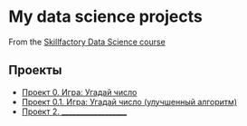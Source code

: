 # My data science projects
From the [Skillfactory Data Science course](https://skillfactory.ru/data-scientist)

## Проекты
* [Проект 0. Игра: Угадай число](https://github.com/zilbernstein/sf_data_science/tree/main/project_0)
* [Проект 0.1. Игра: Угадай число (улучшенный алгоритм)](https://github.com/zilbernstein/sf_data_science/tree/main/guess-number-task)
* [Проект 2. __________________](____)
